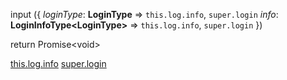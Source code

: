input
({
	*loginType*: **LoginType** ⇒ `this.log.info`, `super.login`
	*info*: **LoginInfoType\<LoginType\>** ⇒ `this.log.info`, `super.login`
})

return Promise\<void\>

[this.log.info](abstract%20BasePage)
[super.login]()